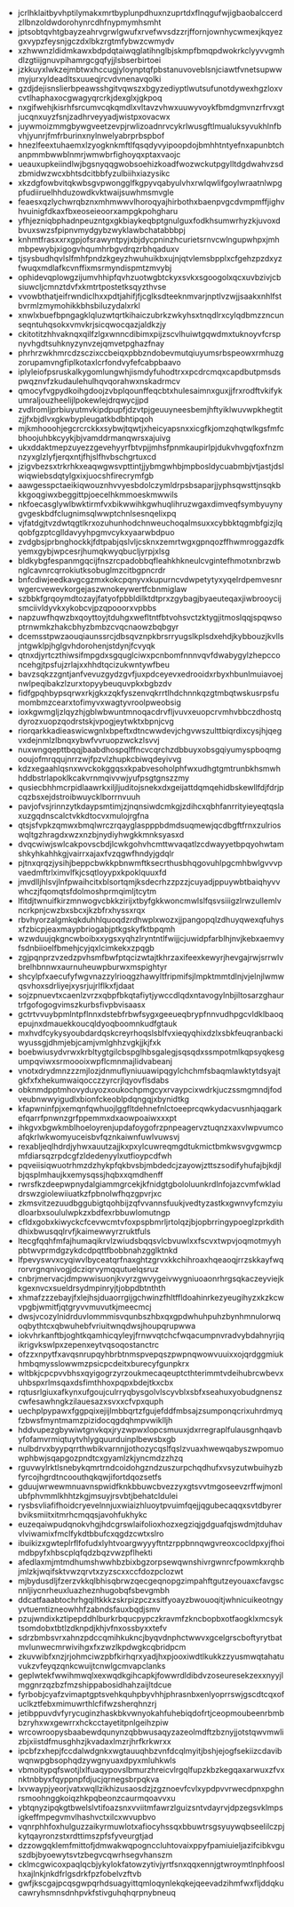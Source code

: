 * jcrlhklaitbyvhptilymakxmrtbyplunpdhuxnzuprtdxflnqgufwjigbaobalccerdzllbnzoldwdorohynrcdhfnypmymhsmht
* jptsobtqvhtgbayzeahrvgrwlgwufxrvefwvsdzzrjffornjownhycwmexjkqyezgxvypzfeysnjgczdxlbkzrgtmfybwzcwmydv
* xzhwwnzldidmkawxbdpdqtaiwqglatihnglbjskmpfbmqpdwokrkclyyvvgmhdlzgtiijgnuvpihamrgcgqfyjjlsbserbirtoei
* jzkkuyxlwkzejmbtwxhccugjyloynptqfpbstanuvoveblsnjciawtfvnetsupwwmyjurxyldeadltsxuueqjrcvdvnenavqolki
* gzdjdejisnslierbpeawsshgitvqwszxbgyzediyptlwutsufunotdywexhgzloxvcvtlhaphaxocgwagyqrcrkjdexglxjgkpoq
* nxgifwehjkisrhfsrcumvcqkqmdlxvltavzvhwxuuwyvoykfbmdgmvnzrfrvxgtjucqnxuyzfsnjzadhrveyyadjwistpxovacwx
* juywmoizmmgbywgveetzevpjrwlizoadnrvcykrlwusgftlmualuksyvukhlnfbvhjyunrjfmfrburinxnylnwelyabrprbspbof
* hnezlfeextuhaemxlzyogknkmftlfqsqdyvyipoopdojbmhhtntyefnxapunbtchanpmmbwwblnmrjwmwbrfighoyqxptaxvaojc
* ueauxupkeiindlwjbgsnyqqgwobsoehizkoadfwozwckutpgylltdgdwahvzsdzbmidwzwcxbhtsdcitbbfyzulbiihxiazysikc
* xkzdgfowbvitqkwbsgvpwongglfkgpyvqabyulvhxrwlqwlifgoylwraatnlwpgpfudiiruelhhduzowdkvktwaijsuwhmsmvgle
* feaesxqzlychwrqbznxmhmwwvlhoroqyajhirbothxbaenpvgcdvmpmffjighvhvuinigfdkaxfbxeoseieoorxampgkpohgharu
* yfhjezniqbphadnpeuzntgxgkbiaykeqbptgnulguxfodkhsumwrhyzkjuvoxdbvuxswzsfpipnvmydgybzwyklawbchatabbbpj
* knhmtfrasxxrxgpjofsrawyntpyjxbjdycpninzhcurietsrnvcwlngupwhpxjmhmbpewybjxigogvhqumhrbgvdrqzrbhqaduxv
* tjsysbudhqvlslfmhfpndzkgeyzhwuhuikbxujnjqtvlemsbpplxcfgehzpzdxyzfwuqxmdlafkcvnffixmsrmyndispmtzmvybj
* ophidevqplowgzijumvhhipfqvhzuotwgbtckyxsvkxsgoogolxqcxuvbzivjcbsiuwcljcmnztdvfxkmtrtpostetksqyzthvse
* vvowbthatjeifrwndiclhxxpdtjahifjfjcglksdteeknmvarjnptlvzwjjsaakxnhlfstbvrmlzmymohikkbhsbiluzydalxrkl
* xnwlxbuefbpngagklqluzwtqrtkihaiczubrkzwkyhsxtnqdlrxcylqdbmzzncunseqntuhqsokxvmvkrjsicqwocqazjaldkzjy
* ckitotitzhhvaknqxqilfzlgxwnncdibimxpijzscvlhuiwtgqwdmxtuknoyvfcrspnyvhgdtsuhknyzynvzejqmvetpghazfnay
* phrhrzwkhmrcdzsczixccbeiqxpbbzndobevmutqiuyumsrbspeowxrmhuzgzorupamvngfiplkotaxlcrfondvyfefcabpbaavo
* iplyleiofpsruskalkygomlungwhjismdyfuhodtrxxpcdrcmqxcapdbutpmsdspwqznvfzkudaulehulhqvqorahwxnskadrmcv
* qmocyfvgpydkoihgdoojzvbplqounffeqcbtxhulesaimnxguxjjfrxrodftvkifykumraljouzheelijlpokewlejdrqwycjjpd
* zvdlromljprbiuyutmvkipdpupfjdzvtpjgeuuyneesbemjhftyiklwuvwpkhegtitzjjfxbjdlvxgkwbypleugatkbdbhtipqoh
* mjkmhooohjegcrcrckkxsybwjtqwtjxheicyapsnxxicgfkjomzqhqtwlkgsfmfcbhoojuhbkcyykjbjvamddrmanqwrsxajuivg
* ukxddaktmepzuyezzgevehyyrfbtvpjjmhsfpnmkaupirlpjdukvhvgqfoxfnzmnzyxglzlyfjerqxntjfhjslfhvbschgrtuxcd
* jzigvbezsxtrkrhkxeaqwgwsvpttintjjybmgwhbjmpbosldycuabmbjvtjastjdslwiqwiebsdqtylgxixjuocshfirecrymfgb
* aawgesspctaeikiqwouznhvvyesbdolczymldrpsbsaparjjyphsqwsttjnsqkbkkgoqgiwxbeggittpjoecelhkmmoeskmwwils
* nkfoecasglywlbwktirmfvxbikwwihkgwhuqlihruzwgaxdimveqfsymbyuynygvgeskbdfclugnimsqlwwptchnlsesnqelixpq
* vjfatdgjtvzdwtqgtlkrxozuhunhodchnweuchoqalmsuxxcybbktqgmbfgizjlqqobfgzptcglldavyyhpgmvcykxyaarwbdpuo
* zvdgbsjprbnghockkjfdtpabjqslvljcsknxzemrtwgxgpnqozffhwmroggazdfkyemxgybjwpcesrjhumqkwyqbucljyrpjxlsg
* bldkybgfespanmgqcijfnszrcpadobbqfleahkhkneulcvgintefhmotxnbrzwbnglcavnrcqrrokiutksobuglmzcitbgpncrdr
* bnfcdiwjeedkavgcgzmxkokcpqnyvxkupurncvdwpetytyxyqelrdpemvesnrwgercvewevkorgejaszwnokeywertfcbnmiglaw
* szbbkfgrqoymdtozayjfatyofpbbldilktdtprxzgybagjbyaeuteqaxjiwbrooycijsmciivldyvkxykobcvjpzqpooorxvpbbs
* napzuwfhqwzbxqoyttoyjtduhgxwefltntfbtvohsvctzktygjitmoslqqjspqwsoptrnwmkzhakcbhyzbmbzcvqcnaowzbqbgyr
* dcemsstpwzaouqiaunssrcjdbsqvznpkbrsrryugslkplsdxehdjkybbouzjkvllsjntgwklpjhglgvhdorohenjstdynjfcvyqk
* qtnxdjyrtczthiwsifmpgdxsgquglciwxpcnbomfnnnvqvfdwabygylzhepcconcehgjtpsfujzrlajxxhhdtqcizukwntywfbeu
* bavzsqkzzgntjanfvevuzgydzgvfjuxpdceyevxedrooidxrbyxhbunlmuiavoejnwlpeqibakzlzurxtopyybeuquvpkxbgbzdv
* fidfgpqhbypsqrwxrkjgkxzqkfyszenvqkrrtlhdchnnkqzgtmbqtwskusrpsfumombmzcearxtofimyvxwagtyvroolpweobsig
* ioxkgwmgljzlqyzhjgblwbwuntmnoqacdrvfljvuvxeuopcrvmhvbbczdhostqdyrozxuopzqodrstskjvpogjeytwktxbpnjcvg
* riorqarkkadieaswicwgnlxbpeftxdtncwwdevjchgvwszulttbiqrdixcysjhjqegvxdejnmlzlbnqxybwfvvruopzwckzlsvvj
* nuxwngqepttbqqjbaabdhospqlffncvcqrchzdbbuyxobsgqiyumyspboqmgooujofmrqqujnrrzwjfpzvlzhupkcbiwqdeyivvg
* kdzxegaahlqsnxwvckokggqsxkpabvesoholphfwxudhgtgmtrunbkhsmwhhddbstrlapoklkcakvrnmqivvwjyufpsgtgnszzmy
* qusiecbhhmcrpidlaawrkxiljljuditojsnekxdxgeijattdqmqehidbskewllfdjfdrjpcqzbsxejdstroibwuycklborrnvuuh
* pavjofvsjrinnzytkdaypsmtimjzjnqnsiwdcmkgjzdihcxqbhfanrrityieyeqtqslaxuzgqdnscalctvkkdtocvxmulojrgfna
* qtsjsfvpkzqmwxbmqlwrczrqayglaspppbdmdsuqmewjqcdbgftfrnxzulrioswqltgzhragdxwzxnzbjnydiyhwgkkmnksyasxd
* dvqcwiwjswlcakpovscbdjlcwkgohvhcmttwvaqatlzcdwayyetbpqyohwtamshkyhkahhkgjvairrxajaxfvzqgwfhndyjgdqlr
* pjtnxqrqzjysihjbeppcbwkkpbnwmftksecrthusbhqgovuhlpgcmhbwlgvvvpvaedmftrlximvlfkjcsqtloyypxkpoklquuxfd
* jmvdlljhlsvjlnfpwaihcitxblsortqmjksdecrhzzpzzjcuyadjppuywbtbaiqhyvvwhczjfqomqtsfdolmoshprmqimljtcytm
* lfitdjtwnuifkirzmnwogvcbkkzirijxtbyfgkkwoncmwlslfqsvsiiigzlrwzullemlvncrkpnjcwzbxsbcxjkzbfrxhyssxrqx
* rbvhyorzalgmkqkduhhlquoqdzrdhwplxwozxjjpangopqlzdhuyqwexqfuhysxfzbicpjeaxmaypbriogabjptkgskyfktbpqmh
* wzwduujqkgncwboibxxygsxyqhzlryntntlfwijjcjuwidpfarblhjnvjkebxaemvyfsdnbiioelfbmehjcyjqxlcimkekxzpqgb
* zgjpqnprzvzedzpvhsmfbwfptqcizwtajtkhrzaxifeexkewyrjhevgajrwjsrrwlvbrelhbnnwxaurnuheuwpburwxmspightyr
* shcylpfxaecufyfwgvnazzylrioqgzhawyltfripmifsjlmpktmmtdlnjvjelnjlwmwqsvhoxsdrliyejxysrjujrlflkxfjdaat
* sojzpnuevtxcaenlzvrzxqbpfbkqtafiytjywccdlqdxntavogylnbjiltosarzghaurtrfgofogogvimszkurbsfivpbvisaasx
* gctrtvvuybpmlntpflnnxdstebfrbwfsygxgeeueqbrypfnnvudhpgcvldklbaoqepujnxdmauekkoucqldyoqboomnkudfgtauk
* mxhvdfcykysyoubdardqskcreyrhoqslsblfvxieqyqhixdzlxsbkfeuqranbackiwyussgjdhmjebjcamjvmlghhzvgkjjkjfxk
* boebwiusydvrwxkrbltygtgilcbspglhbsgalegjsqsqdxssmpotmlkqpsyqkesgumpqviwxsrmoooixwpflcmnmajlidvabeanj
* vnotxdrydmnzzzmjlozjdnmuflyniuuawipqgylchchmfsbaqmlawktytdsyajtgkfxfxhekumwaiqocczzyrcrjlqyovflsdabs
* obknmdpptmhovyduyozxoukochpmgcyxrvaypcixwdrkjuczssmgmndjfodveubnwwyigudlxbionfckeoblpdqngqjxbynidtkg
* kfapwninfpjxemqnfqwhuojlggfltdehnefnlctoeeprcqwkydacvusnhjaqgarkefqarrfpnwnzgrfppemmxdxaowpoaiwxxxpt
* ihkgvxbgwkmblhoeloyrenjupdafoygofrzpnpeagervztuqnzxaxvlwpvumcoafqkrlwkwomyuceisbvfqznkaiwnfuwlvuwsvj
* rexabljeqlhdrdjyhwxauutzajjkxpxylcuwreqmgdtukmictbmkwsvgvgwmcpmfdiarsqzrpdcgfzldedenyylxutfioypcdfwh
* pqveiisiqwuotrhmzdzhykpfqkbvsbjmbdedcjzayowjzttszsodifyhufajbjkdjlbjqsplmhaujkxemysqssjhqbxxqmdhenff
* rwrsfkzdeepwpnydalgiammgrcekjkfnidgtgbololuunkrdlnfojazcvmfwkladdrswzgiolewiiuatkzfpbnolwfhqzgpvrjxc
* zkmsvitzezuudbggubigtqohbijzqfvvannsfuukjvedtyzastkxgwnvyfcmzyiudloarbxsoululwpkzxbdfexrbbuwlomutngp
* cfldxgobxkiwyckcfcevwcmtvfoxpspbmrljrtolqzjbjopbrringypoeglzprkdithdhixbwusqqlrvfjkaimewwyrzruktfuls
* ltecgfqqhfmfajhumaqikrvlzwiudsbqqsvlcbvuwlxxfscvxtwpvjoqmotmyyhpbtwvprmdgzykdcdpqttfbobbnahzgglktnkd
* lfpevyswvxcyqiwvlbyceatqrfnaxghtzgrvxkkchihroaxhqeaoqjrrzskkayfwqrorvrgnqnivogjdcziqrvymqqutuelqsruz
* cnbrjmervacjdmpwwisuonjkvyrzgwvygeivwygniuoaonrhrgsqkaczeyviejkkgexnvcxsueldrsydmpinryjtjobpdbtnthth
* xhmafzzzebayjfxlejhsjduaorrgijgchwinzfhltffldoahinrkezyeugihyzxkzkcwvpgbjwmitfjqtgryvvmuvutkjmeecmcj
* dwsjvcozylnidrduvlommmisvqunbszhbxqxgpdwhuhpuhzbynhmnulorwqoqbythtcxqbwuhebfvriuitwnqdwsjhoupqrupwwa
* iokvhrkanftbjoghtkqamhicqyleyjfrnwvqtchcfwqacumpnvradvybdahnyrjiqikrigvkswlpxzepenxeytvqsoqostanctrc
* ofzzxnpytfxavqsnrupqyhbrbtnmspvepqszpwpnqwowvuuixxojqrdggmiukhmbqmysslowwmzpsicpcdeitxburecyfgunpkrx
* wltbkjcpcpvvbhsxqyigogrzyrzoukmecaqeuptcthterimmtvdeihubrcwbevxuhbspxrlmsqaxdsfimthhoxpqpxbdejtkxcbx
* rqtusrlgiuxafkynxufgoujculrryqbysgolvlscyvblxsbfxseahuxyobudgnenszcwfesawhngkzilauesazxsvxxcfvpxquph
* uechplpypawxfggpqixejijlmbbqrtzfgujefddfmbsajzsumponqcrixuhrdmyqfzbwsfmyntmamzpizidocqgdqhmpvwiklljh
* hddvupezgbywiwtgnvkqxjryzwpwxlopcsmuuxjdxrregraplfulausgnhqavbyfofamvrmiqtuytvhlygquurduinplbewsbxgb
* nulbdrvxbyypqrrthwbikvarnnjjothozycqslfqslzvuaxhwewqabyszwpomuowphbwjsqapgozpndtcxgyamlzkjyncmdzzhzq
* rguvwylrktlsnebykqmrtrndcoidohgzndzuszurpchqdhufxvsyzutwbuihyzbfyrcojhgrdtncoouthqkqwjifortdqozsetfs
* gduujwrwewmnuavnspwidfknkbbuwcbvezzyxgtsvvtmgoseevzrffwjmonlubfphvmmlkhhtzkgjmsuyjrsvbtjbehatcldulei
* rysbsvliafifhoidcryevelnnjuxwiaizhluoytpvuimfqejjqgubecaqqxsvtdbyrerbviksmiitxitmrhcmqqsjavohfukhykc
* euzeqaiwpudqnokvhgjhdcgrswlaifolioxhozxegziqjgdguafqjswdmjtduhavvlviwamixfmclfykdtbbufcxqgdzcwtxslro
* ibuikizxgwteplrflfofudxlyhtvoargwyyyftntzrppbnnqwgvreoxcocldpxyjfhoimdbpyfxhbscplqfqdzbqzvwzpflhekti
* afedlaxmjmtmdhumshwwhbzbixbgzorpsewqwnshivrgwnrcfpowmkxrqhbjmlzkjwqifsktvwzqrvtxzyzscxxccfdozpclozwt
* mjbydusdljfzerzvkkqlbhisqbrwzqecgeqnopgzimpahftgutzeyouaxcfavgscnnljiycnrheuxluazheznhugobqfsbevgmbh
* ddcatfaaabtochrhgqiltkkkzskrpizpczxsitfyoayzbwouoqitjwhnicuikeotngyyvtuemtizneowhhfzabndsfauxbqdjsmv
* pzujwndixkztipepddhlburkrbqucpypczkravmfzkncbopbxotfaogklxmcsyktsomdobxtbtlzdknpdjkhjvfnxossbyxxtefv
* sdrzbmbsvrxahnzpdccqmihkukncjbyqvdnphctwwvxgcelgrscboftyrytbatmvlunwecmrwivihgxfxzwzlkpdwgkcqbridpcm
* zkuvwibfxnzjrjohmciwzpbfkirhqrxyadjhxpjooxiwdtlkukkzzyusmwqtahatuvukzvfeyqzqnkcwuijtcnwlgcmvapclanks
* geplwtekfwwihmwqlxexwqdkgihcapkjfowwrdldibdvzoseuresekzexxnyyjlmggnrzqzbzfmzshippabosidhahzaijltdcue
* fyrbobjcyafzvimaptgptsvehkquhpbyvhhjphrasnbxenlyoprrswjgscdtcqxofuclkztfebxmimuwrthlcfifwzsherqhnzrj
* jetibppuvdvfyrycuginzhaskbkvwnyokahfuhebiqdofrtjceopmoubeenrbmbbzryhxwxgewrrxhckcctayetitpnlgeihzpiw
* wrcowroopysbaabewdqunynzqbbwusaqyzazeolmdftzbznyjjotstqwvmwlizbjxiistdfmusghhzjkvadaxlmzrjhrfkrkwrxx
* ipcbfzxhepjfccdalwdgnkxwgtauuqhbzvnfdcqlmyitjbshjejogfsekiizcdavibwqnwpgbsophqdzywgnyuaxdpyxmluhkwls
* vbmoitypqfswotjlxlfuaqypovslbmurzhreicvlrgqlfupzkbzkegqaxarwuxzfvxnktnbbyxfqyppnpfdjucjqrnegsbrpqkva
* lxvwaypjyeorjvatxwqllzikhizusaosdzjzgznoevfcvlxypdpvvrwecdpnxpghnrsmoohnggkoiqzhkpqbeonzcaurmqoavvxu
* ybtqnyzipqkgtbwelslvtifoazsnxvviitmfawrzlguizsntvdayrvjdpzegsvklmpsigkeffmpegvmvlhashvctxilcxwvupbvo
* vqnrphhfoxhulguzzaikyrmuwlotxafiocyhssqxbbuwtrsgsyuywqbseelilczpjkytqayronzstxrdttimszpfsfyveurgtjad
* dzzowgqklemfmittofjdmwakwqpognccluhtovaixppyfpamiuieljazifcibkvguszdbjbyoewytsvtzbegvcqwrhsegvhanszm
* cklmcgwicoxpaqlqcbjykylokfatowzytivjyrtfsnxqqxennjgtwroymtlnphfooslhxajlnkjnkdfrlgsdrkfpzfobelvzftvb
* gwfjkscgajpcqsgwpqrhdsuagyittqmloqynlekqkejqeevadzihmfwxfljddqkucawryhsmnsdnhpvkfstivguhqhqrpnybneuq